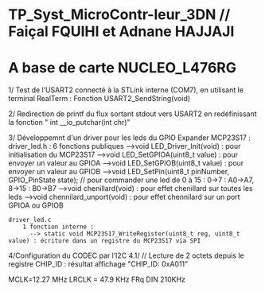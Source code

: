 # TP_Syst_MicroContr-leur_3DN  // Faiçal FQUIHI et Adnane HAJJAJI
# A base de carte NUCLEO_L476RG

1/
Test de l’USART2 connecté à la STLink interne (COM7), en utilisant le terminal RealTerm : 
Fonction USART2_SendString(void) 

2/
Redirection de printf du flux sortant stdout vers USART2 en redéfinissant la fonction " int __io_putchar(int chr)"

3/
Développemnt d'un driver pour les leds du GPIO Expander MCP23S17 :
	driver_led.h : 
		6 fonctions publiques
		  -->void LED_Driver_Init(void) : pour initialisation du MCP23S17 
		  -->void LED_SetGPIOA(uint8_t value) : pour envoyer un valeur au GPIOA
		  -->void LED_SetGPIOB(uint8_t value) : pour envoyer un valeur au GPIOB
		  -->void LED_SetPin(uint8_t pinNumber, GPIO_PinState state); // pour commander une led de 0 à 15 : 0->7 : A0->A7, 8->15 : B0->B7
		  -->void chenillard(void) : pour effet chenillard sur toutes les leds
		  -->void chennilard_unport(void) : pour effet chennilard sur un port GPIOA ou GPIOB
		
	driver_led.c
		1 fonction interne :
		  --> static void MCP23S17_WriteRegister(uint8_t reg, uint8_t value) : écriture dans un registre du MCP23S17 via SPI
		  

4/Configuration du CODEC par l’I2C
4.1/ // Lecture de 2 octets depuis le registre CHIP_ID : résultat affichage "CHIP_ID: 0xA011"

MCLK=12.27 MHz
LRCLK = 47.9 KHz
FRq DIN 210KHz




